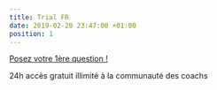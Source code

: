 ```yaml
---
title: Trial FR
date: 2019-02-20 23:47:00 +01:00
position: 1
---
```


<div class="btn-cta"><a href="trial-fr">Posez votre 1ère question !</a></div>

24h accès gratuit illimité à la communauté des coachs
